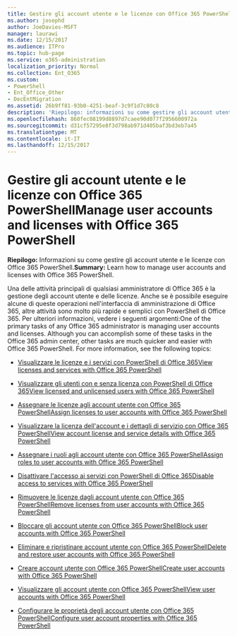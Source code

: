 ```yaml
---
title: Gestire gli account utente e le licenze con Office 365 PowerShell
ms.author: josephd
author: JoeDavies-MSFT
manager: laurawi
ms.date: 12/15/2017
ms.audience: ITPro
ms.topic: hub-page
ms.service: o365-administration
localization_priority: Normal
ms.collection: Ent_O365
ms.custom:
- PowerShell
- Ent_Office_Other
- DecEntMigration
ms.assetid: 26b9ff81-93b0-4251-beaf-3c9f1d7c80c8
description: 'Riepilogo: informazioni su come gestire gli account utente e le licenze con PowerShell di Office 365.'
ms.openlocfilehash: 860fec08199d8897d7caee90d077f2956600972a
ms.sourcegitcommit: d31cf57295e8f3d798ab971d405baf3bd3eb7a45
ms.translationtype: MT
ms.contentlocale: it-IT
ms.lasthandoff: 12/15/2017
---
```

# <a name="manage-user-accounts-and-licenses-with-office-365-powershell"></a><span data-ttu-id="e3bbb-103">Gestire gli account utente e le licenze con Office 365 PowerShell</span><span class="sxs-lookup"><span data-stu-id="e3bbb-103">Manage user accounts and licenses with Office 365 PowerShell</span></span>

 <span data-ttu-id="e3bbb-104">**Riepilogo:** Informazioni su come gestire gli account utente e le licenze con Office 365 PowerShell.</span><span class="sxs-lookup"><span data-stu-id="e3bbb-104">**Summary:** Learn how to manage user accounts and licenses with Office 365 PowerShell.</span></span>
  
<span data-ttu-id="e3bbb-p101">Una delle attività principali di qualsiasi amministratore di Office 365 è la gestione degli account utente e delle licenze. Anche se è possibile eseguire alcune di queste operazioni nell'interfaccia di amministrazione di Office 365, altre attività sono molto più rapide e semplici con PowerShell di Office 365. Per ulteriori informazioni, vedere i seguenti argomenti:</span><span class="sxs-lookup"><span data-stu-id="e3bbb-p101">One of the primary tasks of any Office 365 administrator is managing user accounts and licenses. Although you can accomplish some of these tasks in the Office 365 admin center, other tasks are much quicker and easier with Office 365 PowerShell. For more information, see the following topics:</span></span>
  
- [<span data-ttu-id="e3bbb-108">Visualizzare le licenze e i servizi con PowerShell di Office 365</span><span class="sxs-lookup"><span data-stu-id="e3bbb-108">View licenses and services with Office 365 PowerShell</span></span>](view-licenses-and-services-with-office-365-powershell.md)
    
- [<span data-ttu-id="e3bbb-109">Visualizzare gli utenti con e senza licenza con PowerShell di Office 365</span><span class="sxs-lookup"><span data-stu-id="e3bbb-109">View licensed and unlicensed users with Office 365 PowerShell</span></span>](view-licensed-and-unlicensed-users-with-office-365-powershell.md)
    
- [<span data-ttu-id="e3bbb-110">Assegnare le licenze agli account utente con Office 365 PowerShell</span><span class="sxs-lookup"><span data-stu-id="e3bbb-110">Assign licenses to user accounts with Office 365 PowerShell</span></span>](assign-licenses-to-user-accounts-with-office-365-powershell.md)
    
- [<span data-ttu-id="e3bbb-111">Visualizzare la licenza dell'account e i dettagli di servizio con Office 365 PowerShell</span><span class="sxs-lookup"><span data-stu-id="e3bbb-111">View account license and service details with Office 365 PowerShell</span></span>](view-account-license-and-service-details-with-office-365-powershell.md)
    
- [<span data-ttu-id="e3bbb-112">Assegnare i ruoli agli account utente con Office 365 PowerShell</span><span class="sxs-lookup"><span data-stu-id="e3bbb-112">Assign roles to user accounts with Office 365 PowerShell</span></span>](assign-roles-to-user-accounts-with-office-365-powershell.md)
    
- [<span data-ttu-id="e3bbb-113">Disattivare l'accesso ai servizi con PowerShell di Office 365</span><span class="sxs-lookup"><span data-stu-id="e3bbb-113">Disable access to services with Office 365 PowerShell</span></span>](disable-access-to-services-with-office-365-powershell.md)
    
- [<span data-ttu-id="e3bbb-114">Rimuovere le licenze dagli account utente con Office 365 PowerShell</span><span class="sxs-lookup"><span data-stu-id="e3bbb-114">Remove licenses from user accounts with Office 365 PowerShell</span></span>](remove-licenses-from-user-accounts-with-office-365-powershell.md)
    
- [<span data-ttu-id="e3bbb-115">Bloccare gli account utente con Office 365 PowerShell</span><span class="sxs-lookup"><span data-stu-id="e3bbb-115">Block user accounts with Office 365 PowerShell</span></span>](block-user-accounts-with-office-365-powershell.md)
    
- [<span data-ttu-id="e3bbb-116">Eliminare e ripristinare account utente con Office 365 PowerShell</span><span class="sxs-lookup"><span data-stu-id="e3bbb-116">Delete and restore user accounts with Office 365 PowerShell</span></span>](delete-and-restore-user-accounts-with-office-365-powershell.md)
    
- [<span data-ttu-id="e3bbb-117">Creare account utente con Office 365 PowerShell</span><span class="sxs-lookup"><span data-stu-id="e3bbb-117">Create user accounts with Office 365 PowerShell</span></span>](create-user-accounts-with-office-365-powershell.md)
    
- [<span data-ttu-id="e3bbb-118">Visualizzare gli account utente con Office 365 PowerShell</span><span class="sxs-lookup"><span data-stu-id="e3bbb-118">View user accounts with Office 365 PowerShell</span></span>](view-user-accounts-with-office-365-powershell.md)
    
- [<span data-ttu-id="e3bbb-119">Configurare le proprietà degli account utente con Office 365 PowerShell</span><span class="sxs-lookup"><span data-stu-id="e3bbb-119">Configure user account properties with Office 365 PowerShell</span></span>](configure-user-account-properties-with-office-365-powershell.md)
    

